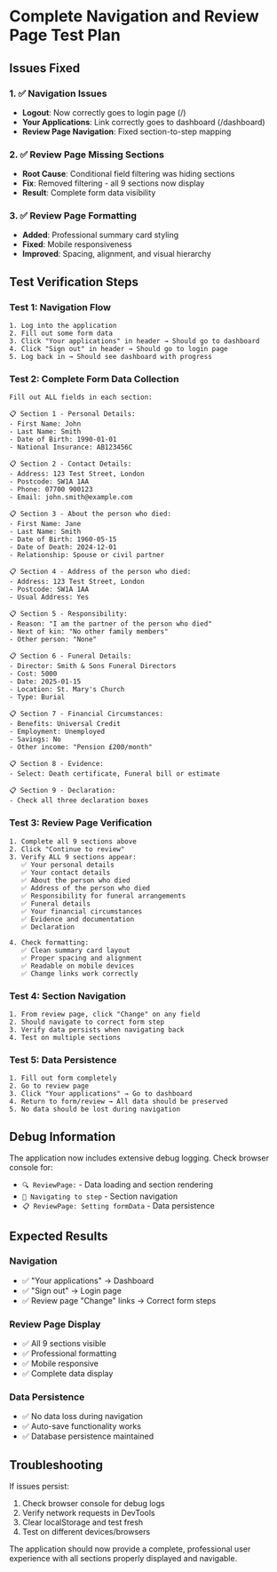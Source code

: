 # Complete Navigation and Review Page Test Plan

## Issues Fixed

### 1. ✅ Navigation Issues
- **Logout**: Now correctly goes to login page (/) 
- **Your Applications**: Link correctly goes to dashboard (/dashboard)
- **Review Page Navigation**: Fixed section-to-step mapping

### 2. ✅ Review Page Missing Sections
- **Root Cause**: Conditional field filtering was hiding sections
- **Fix**: Removed filtering - all 9 sections now display
- **Result**: Complete form data visibility

### 3. ✅ Review Page Formatting
- **Added**: Professional summary card styling
- **Fixed**: Mobile responsiveness
- **Improved**: Spacing, alignment, and visual hierarchy

## Test Verification Steps

### Test 1: Navigation Flow
```
1. Log into the application
2. Fill out some form data 
3. Click "Your applications" in header → Should go to dashboard
4. Click "Sign out" in header → Should go to login page  
5. Log back in → Should see dashboard with progress
```

### Test 2: Complete Form Data Collection
```
Fill out ALL fields in each section:

📋 Section 1 - Personal Details:
- First Name: John  
- Last Name: Smith
- Date of Birth: 1990-01-01
- National Insurance: AB123456C

📋 Section 2 - Contact Details:  
- Address: 123 Test Street, London
- Postcode: SW1A 1AA
- Phone: 07700 900123
- Email: john.smith@example.com

📋 Section 3 - About the person who died:
- First Name: Jane
- Last Name: Smith  
- Date of Birth: 1960-05-15
- Date of Death: 2024-12-01
- Relationship: Spouse or civil partner

📋 Section 4 - Address of the person who died:
- Address: 123 Test Street, London
- Postcode: SW1A 1AA  
- Usual Address: Yes

📋 Section 5 - Responsibility:
- Reason: "I am the partner of the person who died"
- Next of kin: "No other family members"
- Other person: "None"

📋 Section 6 - Funeral Details:
- Director: Smith & Sons Funeral Directors
- Cost: 5000
- Date: 2025-01-15
- Location: St. Mary's Church
- Type: Burial

📋 Section 7 - Financial Circumstances:
- Benefits: Universal Credit
- Employment: Unemployed  
- Savings: No
- Other income: "Pension £200/month"

📋 Section 8 - Evidence:
- Select: Death certificate, Funeral bill or estimate

📋 Section 9 - Declaration:
- Check all three declaration boxes
```

### Test 3: Review Page Verification
```
1. Complete all 9 sections above
2. Click "Continue to review" 
3. Verify ALL 9 sections appear:
   ✅ Your personal details
   ✅ Your contact details  
   ✅ About the person who died
   ✅ Address of the person who died
   ✅ Responsibility for funeral arrangements
   ✅ Funeral details
   ✅ Your financial circumstances
   ✅ Evidence and documentation
   ✅ Declaration

4. Check formatting:
   ✅ Clean summary card layout
   ✅ Proper spacing and alignment
   ✅ Readable on mobile devices
   ✅ Change links work correctly
```

### Test 4: Section Navigation
```
1. From review page, click "Change" on any field
2. Should navigate to correct form step
3. Verify data persists when navigating back
4. Test on multiple sections
```

### Test 5: Data Persistence  
```
1. Fill out form completely
2. Go to review page
3. Click "Your applications" → Go to dashboard  
4. Return to form/review → All data should be preserved
5. No data should be lost during navigation
```

## Debug Information

The application now includes extensive debug logging. Check browser console for:
- `🔍 ReviewPage:` - Data loading and section rendering
- `🔗 Navigating to step` - Section navigation
- `📋 ReviewPage: Setting formData` - Data persistence

## Expected Results

### Navigation
- ✅ "Your applications" → Dashboard
- ✅ "Sign out" → Login page  
- ✅ Review page "Change" links → Correct form steps

### Review Page Display  
- ✅ All 9 sections visible
- ✅ Professional formatting
- ✅ Mobile responsive
- ✅ Complete data display

### Data Persistence
- ✅ No data loss during navigation
- ✅ Auto-save functionality works
- ✅ Database persistence maintained

## Troubleshooting

If issues persist:
1. Check browser console for debug logs
2. Verify network requests in DevTools
3. Clear localStorage and test fresh
4. Test on different devices/browsers

The application should now provide a complete, professional user experience with all sections properly displayed and navigable.
